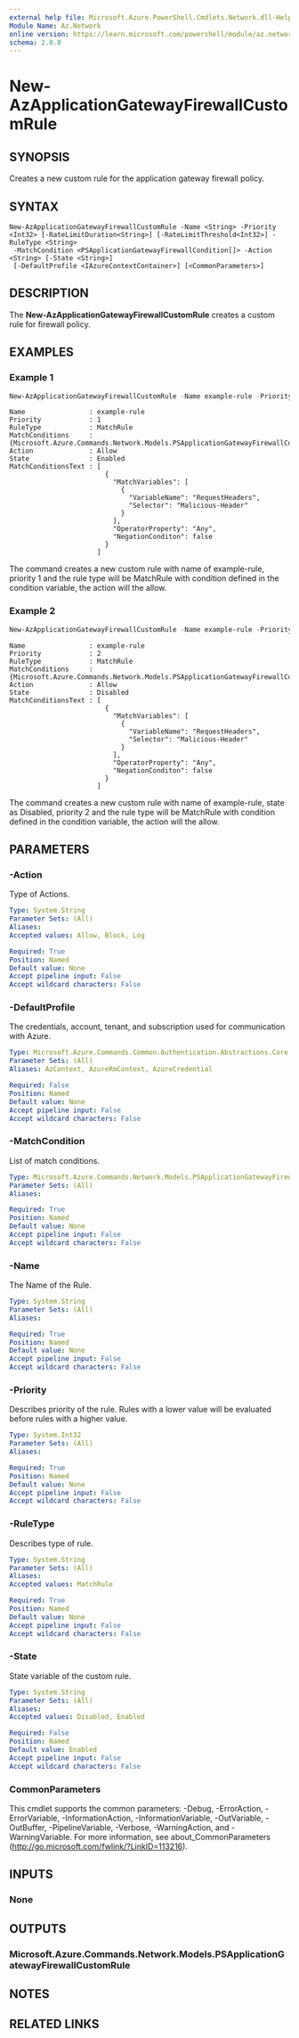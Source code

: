 ```yaml
---
external help file: Microsoft.Azure.PowerShell.Cmdlets.Network.dll-Help.xml
Module Name: Az.Network
online version: https://learn.microsoft.com/powershell/module/az.network/new-azapplicationgatewayfirewallcustomrule
schema: 2.0.0
---
```


# New-AzApplicationGatewayFirewallCustomRule

## SYNOPSIS
Creates a new custom rule for the application gateway firewall policy.

## SYNTAX

```
New-AzApplicationGatewayFirewallCustomRule -Name <String> -Priority <Int32> [-RateLimitDuration<String>] [-RateLimitThreshold<Int32>] -RuleType <String>
 -MatchCondition <PSApplicationGatewayFirewallCondition[]> -Action <String> [-State <String>]
 [-DefaultProfile <IAzureContextContainer>] [<CommonParameters>]
```

## DESCRIPTION
The **New-AzApplicationGatewayFirewallCustomRule** creates a custom rule for firewall policy.

## EXAMPLES

### Example 1
```powershell
New-AzApplicationGatewayFirewallCustomRule -Name example-rule -Priority 1 -RuleType MatchRule -MatchCondition $condtion -Action Allow
```

```output
Name                : example-rule
Priority            : 1
RuleType            : MatchRule
MatchConditions     : {Microsoft.Azure.Commands.Network.Models.PSApplicationGatewayFirewallCondition}
Action              : Allow
State               : Enabled
MatchConditionsText : [
                        {
                          "MatchVariables": [
                            {
                              "VariableName": "RequestHeaders",
                              "Selector": "Malicious-Header"
                            }
                          ],
                          "OperatorProperty": "Any",
                          "NegationConditon": false
                        }
                      ]
```

The command creates a new custom rule with name of example-rule, priority 1 and the rule type will be MatchRule with condition defined in the condition variable, the action will the allow.

### Example 2
```powershell
New-AzApplicationGatewayFirewallCustomRule -Name example-rule -Priority 2 -RuleType MatchRule -MatchCondition $condition -Action Allow -State Disabled
```

```output
Name                : example-rule
Priority            : 2
RuleType            : MatchRule
MatchConditions     : {Microsoft.Azure.Commands.Network.Models.PSApplicationGatewayFirewallCondition}
Action              : Allow
State               : Disabled
MatchConditionsText : [
                        {
                          "MatchVariables": [
                            {
                              "VariableName": "RequestHeaders",
                              "Selector": "Malicious-Header"
                            }
                          ],
                          "OperatorProperty": "Any",
                          "NegationConditon": false
                        }
                      ]
```

The command creates a new custom rule with name of example-rule, state as Disabled, priority 2 and the rule type will be MatchRule with condition defined in the condition variable, the action will the allow.

## PARAMETERS

### -Action
Type of Actions.

```yaml
Type: System.String
Parameter Sets: (All)
Aliases:
Accepted values: Allow, Block, Log

Required: True
Position: Named
Default value: None
Accept pipeline input: False
Accept wildcard characters: False
```

### -DefaultProfile
The credentials, account, tenant, and subscription used for communication with Azure.

```yaml
Type: Microsoft.Azure.Commands.Common.Authentication.Abstractions.Core.IAzureContextContainer
Parameter Sets: (All)
Aliases: AzContext, AzureRmContext, AzureCredential

Required: False
Position: Named
Default value: None
Accept pipeline input: False
Accept wildcard characters: False
```

### -MatchCondition
List of match conditions.

```yaml
Type: Microsoft.Azure.Commands.Network.Models.PSApplicationGatewayFirewallCondition[]
Parameter Sets: (All)
Aliases:

Required: True
Position: Named
Default value: None
Accept pipeline input: False
Accept wildcard characters: False
```

### -Name
The Name of the Rule.

```yaml
Type: System.String
Parameter Sets: (All)
Aliases:

Required: True
Position: Named
Default value: None
Accept pipeline input: False
Accept wildcard characters: False
```

### -Priority
Describes priority of the rule.
Rules with a lower value will be evaluated before rules with a higher value.

```yaml
Type: System.Int32
Parameter Sets: (All)
Aliases:

Required: True
Position: Named
Default value: None
Accept pipeline input: False
Accept wildcard characters: False
```

### -RuleType
Describes type of rule.

```yaml
Type: System.String
Parameter Sets: (All)
Aliases:
Accepted values: MatchRule

Required: True
Position: Named
Default value: None
Accept pipeline input: False
Accept wildcard characters: False
```

### -State
State variable of the custom rule.

```yaml
Type: System.String
Parameter Sets: (All)
Aliases:
Accepted values: Disabled, Enabled

Required: False
Position: Named
Default value: Enabled
Accept pipeline input: False
Accept wildcard characters: False
```

### CommonParameters
This cmdlet supports the common parameters: -Debug, -ErrorAction, -ErrorVariable, -InformationAction, -InformationVariable, -OutVariable, -OutBuffer, -PipelineVariable, -Verbose, -WarningAction, and -WarningVariable. For more information, see about_CommonParameters (http://go.microsoft.com/fwlink/?LinkID=113216).

## INPUTS

### None

## OUTPUTS

### Microsoft.Azure.Commands.Network.Models.PSApplicationGatewayFirewallCustomRule

## NOTES

## RELATED LINKS

